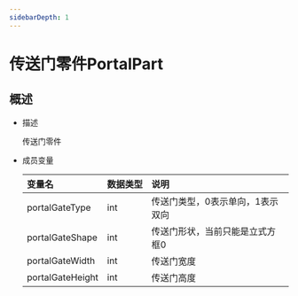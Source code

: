 ```yaml
---
sidebarDepth: 1
---
```

# 传送门零件PortalPart



## 概述

- 描述

    传送门零件

- 成员变量

    | 变量名 | <div style="width: 4em">数据类型</div> | 说明 |
    | :--- | :--- | :--- |
    | portalGateType | int | 传送门类型，0表示单向，1表示双向 |
    | portalGateShape | int | 传送门形状，当前只能是立式方框0 |
    | portalGateWidth | int | 传送门宽度 |
    | portalGateHeight | int | 传送门高度 |



